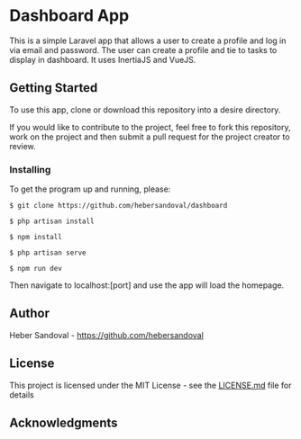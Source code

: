 # Dashboard App

This is a simple Laravel app that allows a user to create a profile and log in via email and password. The user can create a profile and tie to tasks to display in dashboard. It uses InertiaJS and VueJS.

## Getting Started

To use this app, clone or download this repository into a desire directory.

If you would like to contribute to the project, feel free to fork this repository, work on the project and then submit a pull request for the project creator to review.

### Installing

To get the program up and running, please:

```
$ git clone https://github.com/hebersandoval/dashboard

$ php artisan install

$ npm install

$ php artisan serve

$ npm run dev
```

Then navigate to localhost:[port] and use the app will load the homepage.


## Author

Heber Sandoval - https://github.com/hebersandoval

## License

This project is licensed under the MIT License - see the [LICENSE.md](LICENSE.md) file for details

## Acknowledgments
